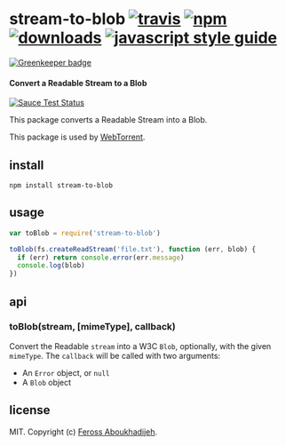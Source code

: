 # stream-to-blob [![travis][travis-image]][travis-url] [![npm][npm-image]][npm-url] [![downloads][downloads-image]][downloads-url] [![javascript style guide][standard-image]][standard-url]

[![Greenkeeper badge](https://badges.greenkeeper.io/feross/stream-to-blob.svg)](https://greenkeeper.io/)

[travis-image]: https://img.shields.io/travis/feross/stream-to-blob/master.svg
[travis-url]: https://travis-ci.org/feross/stream-to-blob
[npm-image]: https://img.shields.io/npm/v/stream-to-blob.svg
[npm-url]: https://npmjs.org/package/stream-to-blob
[downloads-image]: https://img.shields.io/npm/dm/stream-to-blob.svg
[downloads-url]: https://npmjs.org/package/stream-to-blob
[standard-image]: https://img.shields.io/badge/code_style-standard-brightgreen.svg
[standard-url]: https://standardjs.com
#### Convert a Readable Stream to a Blob

[![Sauce Test Status](https://saucelabs.com/browser-matrix/stream-to-blob.svg)](https://saucelabs.com/u/stream-to-blob)

This package converts a Readable Stream into a Blob.

This package is used by [WebTorrent](https://webtorrent.io).

## install

```
npm install stream-to-blob
```

## usage

```js
var toBlob = require('stream-to-blob')

toBlob(fs.createReadStream('file.txt'), function (err, blob) {
  if (err) return console.error(err.message)
  console.log(blob)
})
```

## api

### toBlob(stream, [mimeType], callback)

Convert the Readable `stream` into a W3C `Blob`, optionally, with the given
`mimeType`. The `callback` will be called with two arguments:

- An `Error` object, or `null`
- A `Blob` object

## license

MIT. Copyright (c) [Feross Aboukhadijeh](http://feross.org).
